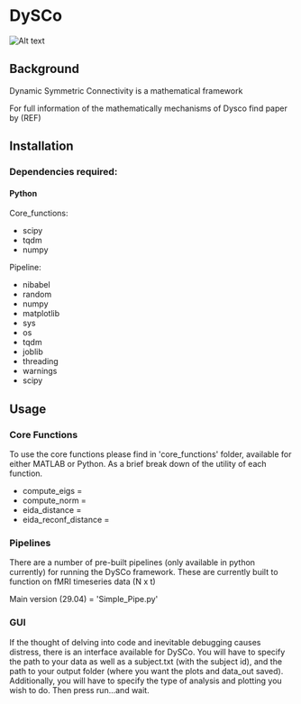 # DySCo

![Alt text](https://github.com/Mimbero/DySCo/tree/main/Python/GUI#:~:text=..-,DySCO_opener.gif,-Gif)

## Background
Dynamic Symmetric Connectivity is a mathematical framework


For full information of the mathematically mechanisms of Dysco find paper by (REF) 


## Installation

### Dependencies required: 

#### Python

Core_functions:
- scipy
- tqdm
- numpy

Pipeline:
- nibabel
- random
- numpy
- matplotlib
- sys
- os
- tqdm
- joblib
- threading
- warnings
- scipy





## Usage 

### Core Functions

To use the core functions please find in 'core_functions' folder, available for either MATLAB or Python. 
As a brief break down of the utility of each function. 

- compute_eigs = 
- compute_norm = 
- eida_distance = 
- eida_reconf_distance =

### Pipelines

There are a number of pre-built pipelines (only available in python currently) for running the DySCo framework. 
These are currently built to function on fMRI timeseries data (N x t)

Main version (29.04) = 'Simple_Pipe.py'

### GUI 

If the thought of delving into code and inevitable debugging causes distress, there is an interface available for DySCo.
You will have to specify the path to your data as well as a subject.txt (with the subject id), and the path to your output folder
(where you want the plots and data_out saved). Additionally, you will have to specify the type of analysis and plotting 
you wish to do. Then press run...and wait. 
